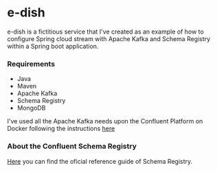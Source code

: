 # e-dish
<p>
    e-dish is a fictitious service that I've created as an example of how to configure 
Spring cloud stream with Apache Kafka and Schema Registry within a Spring boot application.
</p>

### Requirements

* Java
* Maven
* Apache Kafka
* Schema Registry
* MongoDB

I've used all the Apache Kafka needs upon the Confluent Platform on Docker following the instructions [here](https://docs.confluent.io/platform/current/quickstart/ce-docker-quickstart.html?utm_medium=sem&utm_source=google&utm_campaign=ch.sem_br.nonbrand_tp.prs_tgt.kafka_mt.mbm_rgn.latam_lng.eng_dv.all&utm_term=%2Bkafka%20%2Bdocker&creative=&device=c&placement=&gclid=CjwKCAjwhMmEBhBwEiwAXwFoEQXW4mFgu23JoCb0ElgnO9b1v6eQhBwVPjgcNMQzxArhZGkxSZtVaBoCnyQQAvD_BwE)

### About the Confluent Schema Registry
[Here](https://docs.confluent.io/platform/current/schema-registry/index.html) you can find the oficial reference guide of Schema Registry.
